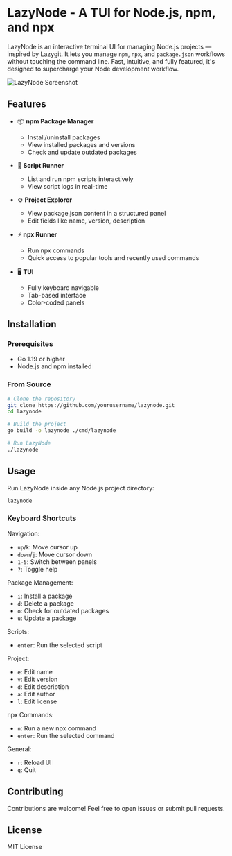 # LazyNode - A TUI for Node.js, npm, and npx

LazyNode is an interactive terminal UI for managing Node.js projects — inspired by Lazygit. It lets you manage `npm`, `npx`, and `package.json` workflows without touching the command line. Fast, intuitive, and fully featured, it's designed to supercharge your Node development workflow.

![LazyNode Screenshot](screenshot.png)

## Features

- 📦 **npm Package Manager**
  - Install/uninstall packages
  - View installed packages and versions
  - Check and update outdated packages

- 🧪 **Script Runner**
  - List and run npm scripts interactively
  - View script logs in real-time

- ⚙️ **Project Explorer**
  - View package.json content in a structured panel
  - Edit fields like name, version, description

- ⚡ **npx Runner**
  - Run npx commands
  - Quick access to popular tools and recently used commands

- 🖥️ **TUI**
  - Fully keyboard navigable
  - Tab-based interface
  - Color-coded panels

## Installation

### Prerequisites

- Go 1.19 or higher
- Node.js and npm installed

### From Source

```bash
# Clone the repository
git clone https://github.com/yourusername/lazynode.git
cd lazynode

# Build the project
go build -o lazynode ./cmd/lazynode

# Run LazyNode
./lazynode
```

## Usage

Run LazyNode inside any Node.js project directory:

```bash
lazynode
```

### Keyboard Shortcuts

Navigation:
- `up`/`k`: Move cursor up
- `down`/`j`: Move cursor down
- `1-5`: Switch between panels
- `?`: Toggle help

Package Management:
- `i`: Install a package
- `d`: Delete a package
- `o`: Check for outdated packages
- `u`: Update a package

Scripts:
- `enter`: Run the selected script

Project:
- `e`: Edit name
- `v`: Edit version
- `d`: Edit description
- `a`: Edit author
- `l`: Edit license

npx Commands:
- `n`: Run a new npx command
- `enter`: Run the selected command

General:
- `r`: Reload UI
- `q`: Quit

## Contributing

Contributions are welcome! Feel free to open issues or submit pull requests.

## License

MIT License 